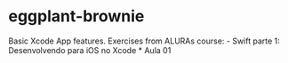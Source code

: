 # eggplant-brownie
Basic Xcode App features.
Exercises from ALURAs course: 
    - Swift parte 1: Desenvolvendo para iOS no Xcode 
        * Aula 01
